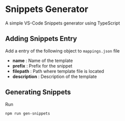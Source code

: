 # Snippets Generator

A simple VS-Code Snippets generator using TypeScript

## Adding Snippets Entry

Add a entry of the following object to `mappings.json` file

- __name__ : Name of the template
- __prefix__ : Prefix for the snippet 
- __filepath__ : Path where template file is located
- __description__ : Description of the template 

## Generating Snippets

Run

```Bash
npm run gen-snippets
```